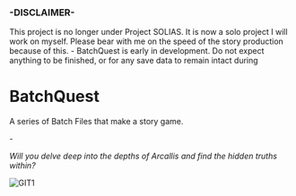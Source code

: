 <!--- 

MESSAGE FOR LOCAL INSTALLS: Please make sure to run BatchQuest.bat when you want to play the game. That is how it is meant to be played. 
And as always, have fun!

<3 - ZER0

--->




### -DISCLAIMER-
This project is no longer under Project SOLIAS. It is now a solo project I will work on myself. Please bear with me on the speed of the story production because of this.
\-
BatchQuest is early in development. Do not expect anything to be finished, or for any save data to remain intact during 

# BatchQuest
A series of Batch Files that make a story game.

\-

*Will you delve deep into the depths of Arcallis and find the hidden truths within?*

![GIT1](https://user-images.githubusercontent.com/116678675/197891071-a51562c0-abe4-486b-981a-de568540716c.png)


